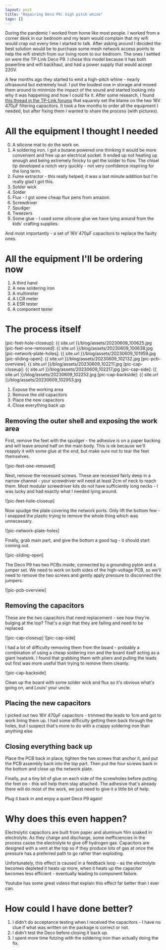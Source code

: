```yaml
---
layout: post
title: "Repairing Deco P9: high pitch whine"
tags: []
---
```

During the pandemic I worked from home like most people.
I worked from a corner desk in our bedroom and my team would complain that my wifi would crap out every time I started to talk.
After asking around I decided the best solution would be to purchase some mesh network access points to help the wifi stretch from our living room to our bedroom.
The ones I settled on were the TP-Link Deco P9.
I chose this model because it has both powerline and wifi backhaul, and had a power supply that would accept 220V.

A few months ago they started to emit a high-pitch whine - nearly ultrasound but extremely loud.
I put the loudest one in storage and moved them around to minimize the impact of the sound and started looking into why it was happening and how I could fix it.
After some research, I found [this thread in the TP-Link forums][tplink-forum-post] that squarely set the blame on the two 16V 470µF filtering capacitors.
It took a few months to order all the equipment I needed, but after fixing them I wanted to share the process (with pictures).

[tplink-forum-post]: https://community.tp-link.com/en/home/forum/topic/552884

# All the equipment I thought I needed

0. A silicone mat to do the work on.
1. A soldering iron. I got a butane powered one thinking it would be more convenient and free up an electrical socket. It ended up not heating up enough and being extremely finicky to get the solder to flow. The chisel tip developed a notch very quickly - not very confidence inspiring for the long term.
2. Fume extractor - this really helped; it was a last minute addition but I'm really glad I got this.
3. Solder wick
4. Solder
5. Flux - I got some cheap flux pens from amazon.
6. Screwdriver
7. Spudger
8. Tweezers
9. Some glue - I used some silicone glue we have lying around from the kids' crafting supplies.

And most importantly - a set of 16V 470µF capacitors to replace the faulty ones.

# All the equipment I'll be ordering now

1. A third hand
2. A new soldering iron
3. A multimeter
4. A LCR meter
5. A ESR tester
6. A component tester

# The process itself

[pic-feet-hole-closeup]: {{ site.url }}/blog/assets/20230609_100625.jpg
[pic-feet-one-removed]: {{ site.url }}/blog/assets/20230609_100638.jpg
[pic-network-plate-holes]: {{ site.url }}/blog/assets/20230609_101959.jpg
[pic-sliding-open]: {{ site.url }}/blog/assets/20230609_102132.jpg
[pic-pcb-overview]: {{ site.url }}/blog/assets/20230609_102211.jpg
[pic-cap-closeup]: {{ site.url }}/blog/assets/20230609_102217.jpg
[pic-cap-side]: {{ site.url }}/blog/assets/20230609_102252.jpg
[pic-cap-backside]: {{ site.url }}/blog/assets/20230609_102953.jpg

1. Expose the working area
2. Remove the old capacitors
3. Place the new capacitors
4. Close everything back up

## Removing the outer shell and exposing the work area

First, remove the feet with the spudger - the adhesive is on a paper backing and will leave around half on the main body.
This is ok because we'll reapply it with some glue at the end, but make sure not to tear the feet themselves.

![pic-feet-one-removed]

Next, remove the recessed screws. These are recessed fairly deep in a narrow channel - your screwdriver will need at least 2cm of neck to reach them.
Most modular screwdriver kits do not have sufficiently long necks - I was lucky and had exactly what I needed lying around.

![pic-feet-hole-closeup]

Now spudge the plate covering the network ports. Only lift the bottom few - I snapped the plastic trying to remove the whole thing which was unnecessary.

![pic-network-plate-holes]

Finally, grab main part, and give the bottom a good tug - it should start coming out.

![pic-sliding-open]

The Deco P9 has two PCBs inside, connected by a grounding pylon and a jumper set.
We need to work on both sides of the high-voltage PCB, so we'll need to remove the two screws and gently apply pressure to disconnect the jumpers.

![pic-pcb-overview]

## Removing the capacitors

These are the two capacitors that need replacement - see how they're bulging at the top?
That's a sign that they are failing and need to be replaced.

![pic-cap-closeup]
![pic-cap-side]

I had a lot of difficulty removing them from the board - probably a combination of using a cheap soldering iron and the board itself acting as a giant heatsink.
I found that grabbing them with pliers and pulling the leads out first was more useful than trying to remove them cleanly.

![pic-cap-backside]

Clean up the board with some solder wick and flux so it's obvious what's going on, and Louis' your uncle.

## Placing the new capacitors

I picked out two 16V 470µF capacitors - trimmed the leads to 1cm and got to work lining them up.
I had some difficulty getting them back through the holes, but I suspect that's more to do with a crappy soldering iron than anything else

## Closing everything back up

Place the PCB back in place, tighten the two screws that anchor it, and put the PCB assembly back into the top part.
Then put the four screws back in the bottom and close up the network plate.

Finally, put a tiny bit of glue on each side of the screwholes before putting the feet on - this will help them stay attached.
The adhesive that's already there will do most of the work, we just need to give it a little bit of help.

Plug it back in and enjoy a quiet Deco P9 again!

# Why does this even happen?

Electrolytic capacitors are built from paper and aluminum film soaked in electrolyte.
As they charge and discharge, some inefficiencies in the process cause the electrolyte to give off hydrogen gas.
Capacitors are designed with a vent at the top so if they produce lots of gas at once the pressure has a preferred path to go rather than exploding.

Unfortunately, this effect is caused in a feedback loop - as the electrolyte becomes depleted it heats up more, when it heats up the capacitor becomes less efficient - eventually leading to component failure.

Youtube has some great videos that explain this effect far better than I ever can.

# How could I have done better?

1. I didn't do acceptance testing when I received the capacitors - I have no clue if what was written on the package is correct or not.
2. I didn't test the Deco before closing it back up.
3. I spent more time futzing with the soldering iron than actually doing the fix.
